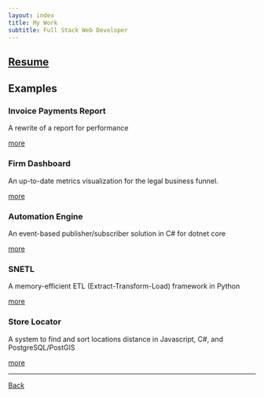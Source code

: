 ```yaml
---
layout: index
title: My Work
subtitle: Full Stack Web Developer
---
```


## [Resume](./resume.html)

## Examples

### Invoice Payments Report

A rewrite of a report for performance

[more](./ipr.html)

### Firm Dashboard

An up-to-date metrics visualization for the legal business funnel.

[more](./fd.html)

### Automation Engine

An event-based publisher/subscriber solution in C# for dotnet core

[more](./ae.html )

### SNETL

A memory-efficient ETL (Extract-Transform-Load) framework in Python

[more](./snetl.html )

### Store Locator

A system to find and sort locations distance in Javascript, C#, and
PostgreSQL/PostGIS

[more](./loc.html )

* * *

[Back](../index.html)
